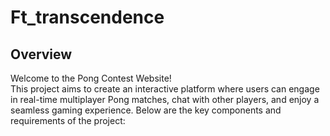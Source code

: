 # Ft_transcendence

<h2>Overview</h2>
<p>Welcome to the Pong Contest Website!<br>
This project aims to create an interactive platform where users can engage in real-time multiplayer Pong matches, chat with other players, and enjoy a seamless gaming experience. Below are the key components and requirements of the project:<br>
</p>
